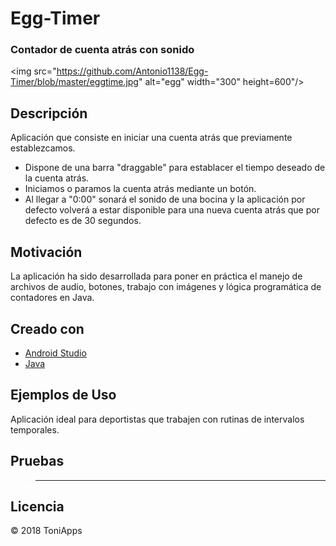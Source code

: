 # Egg-Timer
### Contador de cuenta atrás con sonido

<img src="https://github.com/Antonio1138/Egg-Timer/blob/master/eggtime.jpg" alt="egg"
  width="300" height=600"/>

## Descripción
Aplicación que consiste en iniciar una cuenta atrás que previamente establezcamos.
- Dispone de una barra "draggable" para establacer el tiempo deseado de la cuenta atrás.
- Iniciamos o paramos la cuenta atrás mediante un botón.
- Al llegar a "0:00" sonará el sonido de una bocina y la aplicación por defecto volverá a estar disponible para una nueva cuenta atrás que por defecto es de 30 segundos.

## Motivación
La aplicación ha sido desarrollada para poner en práctica el manejo de archivos de audio, botones, trabajo con imágenes y lógica programática de contadores en Java.

## Creado con
- [Android Studio](https://developer.android.com/studio/)
- [Java](https://www.java.com/es/download/)


## Ejemplos de Uso
Aplicación ideal para deportistas que trabajen con rutinas de intervalos temporales.

## Pruebas
>------


## Licencia
:copyright: 2018 ToniApps
